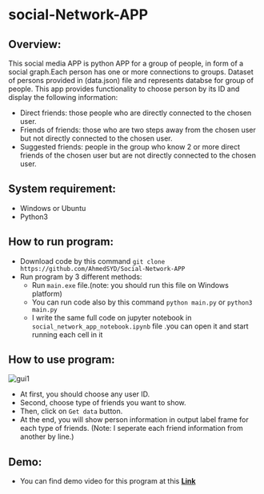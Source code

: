 # social-Network-APP
## Overview:
This social media APP is python APP for a group of people, in form of a social graph.Each person has one or more connections to groups.
Dataset of persons provided in (data.json) file and represents databse for group of people.
This app provides functionality to choose person by its ID and display the following information:

- Direct friends: those people who are directly connected to the chosen user.
- Friends of friends: those who are two steps away from the chosen user but not directly connected to the chosen user.
- Suggested friends: people in the group who know 2 or more direct friends of the chosen user but are not directly connected to the chosen user.


## System requirement:
- Windows or Ubuntu
- Python3 

## How to run program:
- Download code by this command `git clone https://github.com/AhmedSYD/Social-Network-APP`
- Run program by 3 different methods:
  - Run `main.exe` file.(note: you should run this file on Windows platform)
  - You can run code also by this command `python main.py` or `python3 main.py`
  - I write the same full code on jupyter notebook in `social_network_app_notebook.ipynb` file .you can open it and start running each cell in it

## How to use program:
![gui1](https://user-images.githubusercontent.com/26576895/71326980-34dd2e80-250b-11ea-97a4-dd9978e65651.JPG)

- At first, you should choose any user ID.
- Second, choose type of friends you want to show.
- Then, click on `Get data` button. 
- At the end, you will show person information in output label frame for each type of friends.
(Note: I seperate each friend information from another by line.)

## Demo:
- You can find demo video for this program at this [**Link**](https://www.youtube.com/watch?v=fDFSyp87r7U)

